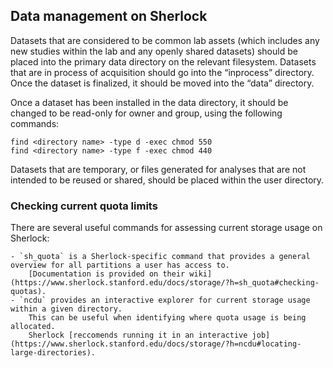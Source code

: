## Data management on Sherlock

Datasets that are considered to be common lab assets (which includes any new studies within the lab and any openly shared datasets) should be placed into the primary data directory on the relevant filesystem.
Datasets that are in process of acquisition should go into the “inprocess” directory.
Once the dataset is finalized, it should be moved into the “data” directory.

Once a dataset has been installed in the data directory, it should be changed to be read-only for owner and group, using the following commands:

```
find <directory name> -type d -exec chmod 550
find <directory name> -type f -exec chmod 440
```

Datasets that are temporary, or files generated for analyses that are not intended to be reused or shared, should be placed within the user directory.

### Checking current quota limits

There are several useful commands for assessing current storage usage on Sherlock:

    - `sh_quota` is a Sherlock-specific command that provides a general overview for all partitions a user has access to.
        [Documentation is provided on their wiki](https://www.sherlock.stanford.edu/docs/storage/?h=sh_quota#checking-quotas).
    - `ncdu` provides an interactive explorer for current storage usage within a given directory.
        This can be useful when identifying where quota usage is being allocated. 
        Sherlock [reccomends running it in an interactive job](https://www.sherlock.stanford.edu/docs/storage/?h=ncdu#locating-large-directories). 
